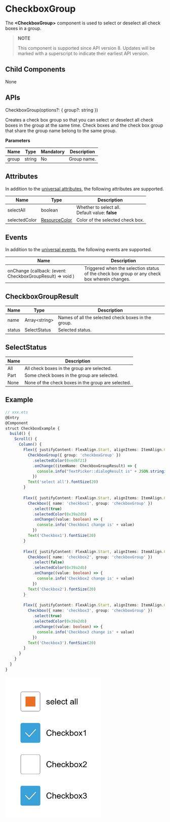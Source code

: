 # CheckboxGroup

The **\<CheckboxGroup>** component is used to select or deselect all check boxes in a group.

>  **NOTE**
>
>  This component is supported since API version 8. Updates will be marked with a superscript to indicate their earliest API version.

## Child Components

None

## APIs

CheckboxGroup(options?: { group?: string })

Creates a check box group so that you can select or deselect all check boxes in the group at the same time. Check boxes and the check box group that share the group name belong to the same group.

**Parameters**



| Name| Type| Mandatory| Description|
| -------- | -------- | -------- | -------- |
| group | string | No| Group name.|

## Attributes

In addition to the [universal attributes](ts-universal-attributes-size.md), the following attributes are supported.

| Name| Type| Description|
| -------- | -------- | -------- |
| selectAll | boolean | Whether to select all.<br>Default value: **false**|
| selectedColor | [ResourceColor](ts-types.md#resourcecolor) | Color of the selected check box.|

## Events

In addition to the [universal events](ts-universal-events-click.md), the following events are supported.

| Name| Description|
| -------- | -------- |
| onChange (callback: (event: CheckboxGroupResult) => void ) |Triggered when the selection status of the check box group or any check box wherein changes.|

## CheckboxGroupResult
| Name    | Type  | Description     |
| ------ | ------ | ------- |
| name   | Array&lt;string&gt; | Names of all the selected check boxes in the group.|
| status | SelectStatus | Selected status.|

## SelectStatus

| Name | Description|
| ----- | -------------------- |
| All   | All check boxes in the group are selected.|
| Part  | Some check boxes in the group are selected.|
| None  | None of the check boxes in the group are selected.|


## Example

```ts
// xxx.ets
@Entry
@Component
struct CheckboxExample {
  build() {
    Scroll() {
      Column() {
        Flex({ justifyContent: FlexAlign.Start, alignItems: ItemAlign.Center }) {
          CheckboxGroup({ group: 'checkboxGroup' })
            .selectedColor(0xed6f21)
            .onChange((itemName: CheckboxGroupResult) => {
              console.info("TextPicker::dialogResult is" + JSON.stringify(itemName))
            })
          Text('select all').fontSize(20)
        }

        Flex({ justifyContent: FlexAlign.Start, alignItems: ItemAlign.Center }) {
          Checkbox({ name: 'checkbox1', group: 'checkboxGroup' })
            .select(true)
            .selectedColor(0x39a2db)
            .onChange((value: boolean) => {
              console.info('Checkbox1 change is' + value)
            })
          Text('Checkbox1').fontSize(20)
        }

        Flex({ justifyContent: FlexAlign.Start, alignItems: ItemAlign.Center }) {
          Checkbox({ name: 'checkbox2', group: 'checkboxGroup' })
            .select(false)
            .selectedColor(0x39a2db)
            .onChange((value: boolean) => {
              console.info('Checkbox2 change is' + value)
            })
          Text('Checkbox2').fontSize(20)
        }

        Flex({ justifyContent: FlexAlign.Start, alignItems: ItemAlign.Center }) {
          Checkbox({ name: 'checkbox3', group: 'checkboxGroup' })
            .select(true)
            .selectedColor(0x39a2db)
            .onChange((value: boolean) => {
              console.info('Checkbox3 change is' + value)
            })
          Text('Checkbox3').fontSize(20)
        }
      }
    }
  }
}
```
![](figures/checkboxgroup.gif)
